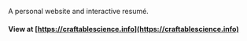A personal website and interactive resumé.

#### View at [https://craftablescience.info](https://craftablescience.info)
